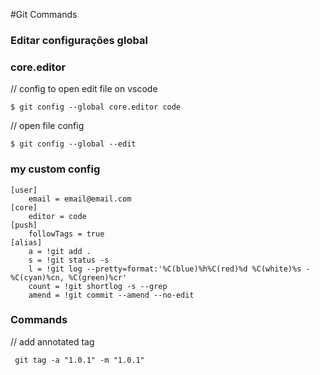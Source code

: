 #Git Commands

### Editar configurações global

### core.editor

// config to open edit file on vscode

` $ git config --global core.editor code `


// open file config

` $ git config --global --edit `

### my custom config

```
[user]
	email = email@email.com
[core]
	editor = code
[push] 
	followTags = true
[alias]
    a = !git add .
	s = !git status -s
    l = !git log --pretty=format:'%C(blue)%h%C(red)%d %C(white)%s - %C(cyan)%cn, %C(green)%cr'
	count = !git shortlog -s --grep 
	amend = !git commit --amend --no-edit 
```


### Commands

// add annotated tag
```
 git tag -a "1.0.1" -m "1.0.1"
```
